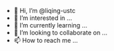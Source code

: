 - 👋 Hi, I’m @liqing-ustc
- 👀 I’m interested in ...
- 🌱 I’m currently learning ...
- 💞️ I’m looking to collaborate on ...
- 📫 How to reach me ...

<!---
liqing-ustc/liqing-ustc is a ✨ special ✨ repository because its `README.md` (this file) appears on your GitHub profile.
You can click the Preview link to take a look at your changes.
--->
